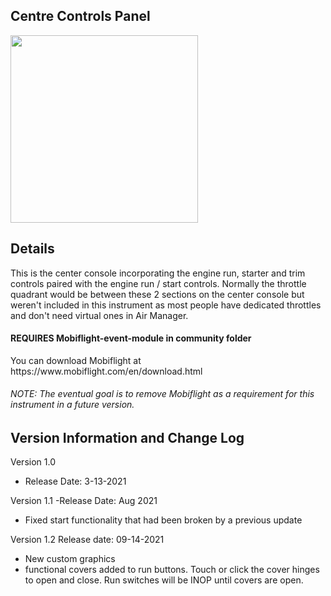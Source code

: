 ## Centre Controls Panel

<img src="https://github.com/Simstrumentation/Air-Manager/blob/main/Instruments/Cessena_Citation_CJ4/CJ4-Controls_Panel/c5e5c1b1-d600-44a3-901d-2f8f6e086a3d/preview.png?raw=true" align="center" width="300" >

## Details

<p>This is the center console incorporating the engine run, starter and trim controls paired with the engine run / start controls. Normally the throttle quadrant would be between these 2 sections on the center console but weren't included in this instrument as most people have dedicated throttles and don't need virtual ones in Air Manager. </p>

<h4>REQUIRES Mobiflight-event-module in community folder  </h4>
<p>You can download Mobiflight at https://www.mobiflight.com/en/download.html</p>
<H6>NOTE: The eventual goal is to remove Mobiflight as a requirement for this instrument in a future version.</H6>


## Version Information and Change Log

Version 1.0
   - Release Date: 3-13-2021

Version 1.1
   -Release Date: Aug 2021
   - Fixed start functionality that had been broken by a previous update
   
Version 1.2
   Release date: 09-14-2021
   - New custom graphics
   - functional covers added to run buttons. Touch or click the cover hinges to open and close.
      Run switches will be INOP until covers are open.
   
   
